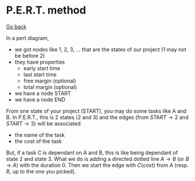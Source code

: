 # P.E.R.T. method

[Go back](..#scheduling-problem)

In a pert diagram,

* we got nodes like 1, 2, 3, ... that are the states of our project (1 may not be before 2)
* they have properties
  * early start time
  * last start time
  * free margin (optional)
  * total margin (optional)
* we have a node START
* we have a node END

From one state of your project (START), you may do some tasks 
like A and B. In P.E.R.T., this is 2 states (2 and 3) and 
the edges (from $START \to 2$ and $START \to 3$)
will be associated

* the name of the task
* the cost of the task

But, if a task C is dependant on A and B, this
is like being dependant of state 2 and state 3. What we
do is adding a directed dotted line
$A \to B$ (or $B \to A$) with the duration $0$. Then
we start the edge with $C(cost)$ from $A$ (resp. $B$, up to the one
you picked).